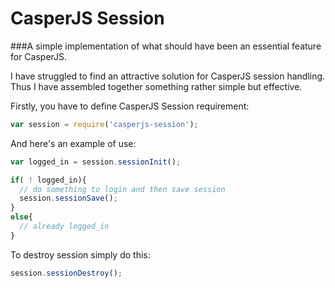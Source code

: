 # CasperJS Session

###A simple implementation of what should have been an essential feature for CasperJS.

I have struggled to find an attractive solution for CasperJS session handling. Thus I have assembled together something rather simple but effective.

Firstly, you have to define CasperJS Session requirement:
```javascript
var session = require('casperjs-session');
```

And here's an example of use:
```javascript
var logged_in = session.sessionInit();

if( ! logged_in){
  // do something to login and then save session
  session.sessionSave();
}
else{
  // already logged_in
}
```

To destroy session simply do this:
```javascript
session.sessionDestroy();
```
